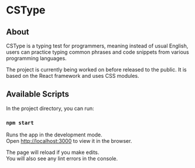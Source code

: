 # CSType 

## About

CSType is a typing test for programmers, meaning instead of usual English, users can practice typing common phrases and code snippets from various programming languages. 

The project is currently being worked on before released to the public. It is based on the React framework and uses CSS modules. 

## Available Scripts

In the project directory, you can run:

### `npm start`

Runs the app in the development mode.\
Open [http://localhost:3000](http://localhost:3000) to view it in the browser.

The page will reload if you make edits.\
You will also see any lint errors in the console.
